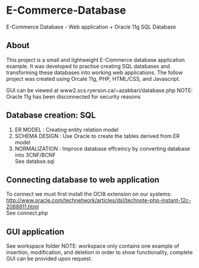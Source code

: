 # E-Commerce-Database
E-Commerce Database - Web application + Oracle 11g SQL Database



About 
-----
This project is a small and lightweight E-Commerce database application example.
It was developed to practise creating SQL databases and transforming these databases into working web applications.
The follow project was created using Orcale 11g, PHP, HTML/CSS, and Javascript.

GUI can be viewed at www2.scs.ryerson.ca/~azakbari/database.php
NOTE: Oracle 11g has been disconnected for security reasons 



Database creation: SQL 
----------------------
1) ER MODEL : Creating entity relation model                                                                                  
2) SCHEMA DESIGN :  Use Oracle to create the tables derived from ER model                                                     
3) NORMALIZATION : Improce database effceincy by converting database into 3CNF/BCNF                                           
See databse.sql

Connecting database to web application 
--------------------------------------
To connect we must first install the OCI8 extension on our systems:                                                             http://www.oracle.com/technetwork/articles/dsl/technote-php-instant-12c-2088811.html                            
See connect.php

GUI application 
---------------
See workspace folder
NOTE: workspace only contains one example of insertion, modification, and deletion in order to show functionality, complete GUI can be provided upon request. 
